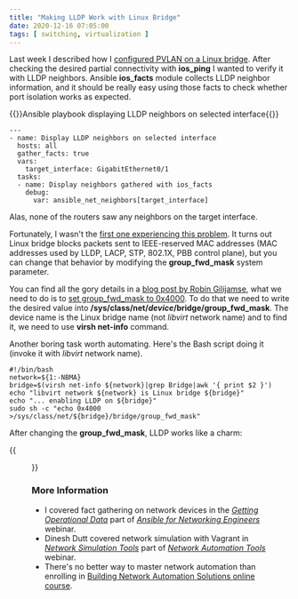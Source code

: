 ```yaml
---
title: "Making LLDP Work with Linux Bridge"
date: 2020-12-16 07:05:00
tags: [ switching, virtualization ]
---
```

Last week I described how I [configured PVLAN on a Linux bridge](/2020/12/pvlan-libvirt.html). After checking the desired partial connectivity with **ios_ping** I wanted to verify it with LLDP neighbors. Ansible **ios_facts** module collects LLDP neighbor information, and it should be really easy using those facts to check whether port isolation works as expected.

{{<cc>}}Ansible playbook displaying LLDP neighbors on selected interface{{</cc>}}
```
---
- name: Display LLDP neighbors on selected interface
  hosts: all
  gather_facts: true
  vars:
    target_interface: GigabitEthernet0/1
  tasks:
  - name: Display neighbors gathered with ios_facts
    debug:
      var: ansible_net_neighbors[target_interface]
```

Alas, none of the routers saw any neighbors on the target interface.
<!--more-->
Fortunately, I wasn't the [first one experiencing this problem](https://xkcd.com/979/). It turns out Linux bridge blocks packets sent to IEEE-reserved MAC addresses (MAC addresses used by LLDP, LACP, STP, 802.1X, PBB control plane), but you can change that behavior by modifying the **group_fwd_mask** system parameter.

You can find all the gory details in a [blog post by Robin Gilijamse](https://interestingtraffic.nl/2017/11/21/an-oddly-specific-post-about-group_fwd_mask/), what we need to do is to [set group_fwd_mask to 0x4000](https://the-bitmask.com/2017/08/04/fwd-lldp-frames-on-linuxbridge/). To do that we need to write the desired value into **‌/sys/class/net/*device*/bridge/group_fwd_mask**. The device name is the Linux bridge name (not *libvirt* network name) and to find it, we need to use **virsh net-info** command.

Another boring task worth automating. Here's the Bash script doing it (invoke it with *libvirt* network name).

```
#!/bin/bash
network=${1:-NBMA}
bridge=$(virsh net-info ${network}|grep Bridge|awk '{ print $2 }')
echo "libvirt network ${network} is Linux bridge ${bridge}"
echo "... enabling LLDP on ${bridge}"
sudo sh -c "echo 0x4000 >/sys/class/net/${bridge}/bridge/group_fwd_mask"
```

After changing the **group_fwd_mask**, LLDP works like a charm:

{{<figure src="pvlan-lldp.png" caption="LLDP neighbors on a hub-and-spoke PVLAN bridge">}}

### More Information

* I covered fact gathering on network devices in the *[Getting Operational Data](https://my.ipspace.net/bin/list?id=Ansible#NET_DATA)* part of *[Ansible for Networking Engineers](https://www.ipspace.net/Ansible_for_Networking_Engineers)* webinar.
* Dinesh Dutt covered network simulation with Vagrant in [*Network Simulation Tools*](https://my.ipspace.net/bin/list?id=NetTools#SIMULATE) part of [*Network Automation Tools*](https://www.ipspace.net/Network_Automation_Tools) webinar.
* There's no better way to master network automation than enrolling in [Building Network Automation Solutions online course](https://www.ipspace.net/Building_Network_Automation_Solutions).

